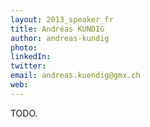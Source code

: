 ```yaml
---
layout: 2013_speaker_fr
title: Andréas KUNDIG
author: andreas-kundig
photo:
linkedIn:
twitter:
email: andreas.kuendig@gmx.ch
web:
---
```


TODO.